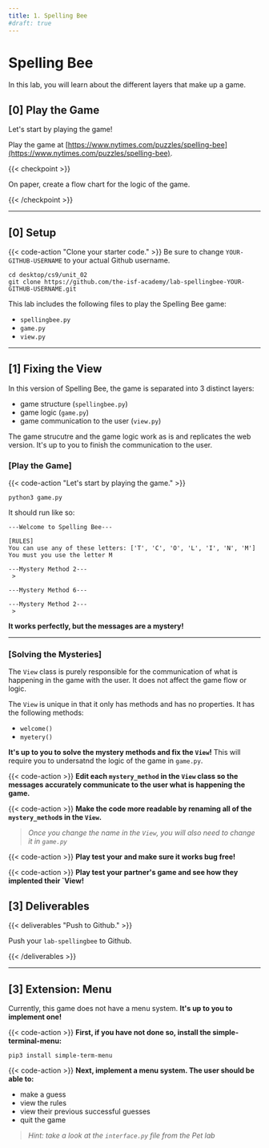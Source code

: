 ```yaml
---
title: 1. Spelling Bee
#draft: true
---
```


# Spelling Bee

In this lab, you will learn about the different layers that make up a game.

## [0] Play the Game

Let's start by playing the game!

Play the game at [https://www.nytimes.com/puzzles/spelling-bee](https://www.nytimes.com/puzzles/spelling-bee).

{{< checkpoint >}}

On paper, create a flow chart for the logic of the game. 

{{< /checkpoint >}}

---

## [0] Setup

{{< code-action "Clone your starter code." >}} Be sure to change `YOUR-GITHUB-USERNAME` to your actual Github username.
```shell
cd desktop/cs9/unit_02
git clone https://github.com/the-isf-academy/lab-spellingbee-YOUR-GITHUB-USERNAME.git
```

This lab includes the following files to play the Spelling Bee game:
- `spellingbee.py`
- `game.py`
- `view.py`

---

## [1] Fixing the View 

In this version of Spelling Bee, the game is separated into 3 distinct layers:
- game structure (`spellingbee.py`)
- game logic (`game.py`)
- game communication to the user (`view.py`)

The game strucutre and the game logic work as is and replicates the web version. It's up to you to finish the communication to the user. 

### [Play the Game]

{{< code-action "Let's start by playing the game." >}} 

```shell
python3 game.py
```

It should run like so:
```shell 
---Welcome to Spelling Bee---

[RULES]
You can use any of these letters: ['T', 'C', 'O', 'L', 'I', 'N', 'M']
You must you use the letter M

---Mystery Method 2---
 > 

---Mystery Method 6---

---Mystery Method 2---
 > 
```

**It works perfectly, but the messages are a mystery!**

---

### [Solving the Mysteries]

The `View` class is purely responsible for the communication of what is happening in the game with the user. It does not affect the game flow or logic. 

The `View` is unique in that it only has methods and has no properties. It has the following methods:
- `welcome()`
- `myetery()`


**It's up to you to solve the mystery methods and fix the `View`!** This will require you to undersatnd the logic of the game in `game.py`. 

{{< code-action >}} **Edit each `mystery_method` in the `View` class so the messages accurately communicate to the user what is happening the game.** 

{{< code-action >}} **Make the code more readable by renaming all of the `mystery_method`s in the `View`.** 
> *Once you change the name in the `View`, you will also need to change it in `game.py`*

{{< code-action >}} **Play test your and make sure it works bug free!** 

{{< code-action >}} **Play test your partner's game and see how they implented their `View!** 


## [3] Deliverables

{{< deliverables "Push to Github." >}}

Push your `lab-spellingbee` to Github.


{{< /deliverables >}}

---

## [3] Extension: Menu


Currently, this game does not have a menu system. **It's up to you to implement one!**


{{< code-action >}} **First, if you have not done so, install the simple-terminal-menu:** 

```shell
pip3 install simple-term-menu
```

{{< code-action >}} **Next, implement a menu system. The user should be able to:**

- make a guess
- view the rules 
- view their previous successful guesses
- quit the game

> *Hint: take a look at the `interface.py` file from the Pet lab*















